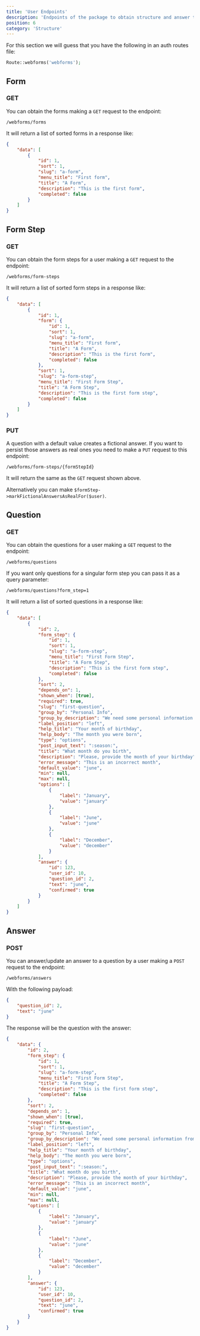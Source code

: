 ```yaml
---
title: 'User Endpoints'
description: 'Endpoints of the package to obtain structure and answer the questions'
position: 6
category: 'Structure'
---
```


For this section we will guess that you have the following in an auth routes file:

```php
Route::webforms('webforms');
```

## Form

### GET

You can obtain the forms making a `GET` request to the endpoint:

`/webforms/forms`

It will return a list of sorted forms in a response like:

```json
{
    "data": [
        {
            "id": 1,
            "sort": 1,
            "slug": "a-form",
            "menu_title": "First form",
            "title": "A Form",
            "description": "This is the first form",
            "completed": false
        }
    ]
}
```

## Form Step

### GET

You can obtain the form steps for a user making a `GET` request to the endpoint:

`/webforms/form-steps`

It will return a list of sorted form steps in a response like:

```json
{
    "data": [
        {
            "id": 1,
            "form": {
                "id": 1,
                "sort": 1,
                "slug": "a-form",
                "menu_title": "First form",
                "title": "A Form",
                "description": "This is the first form",
                "completed": false
            },
            "sort": 1,
            "slug": "a-form-step",
            "menu_title": "First Form Step",
            "title": "A Form Step",
            "description": "This is the first form step",
            "completed": false
        }
    ]
}
```

### PUT

A question with a default value creates a fictional answer. If you want to persist those answers as real ones you need to make a `PUT` request to this endpoint:

`/webforms/form-steps/{formStepId}`

It will return the same as the `GET` request shown above.

Alternatively you can make `$formStep->markFictionalAnswersAsRealFor($user)`.

## Question

### GET

You can obtain the questions for a user making a `GET` request to the endpoint:

`/webforms/questions`

If you want only questions for a singular form step you can pass it as a query parameter:

`/webforms/questions?form_step=1`

It will return a list of sorted questions in a response like:

```json
{
    "data": [
        {
            "id": 2,
            "form_step": {
                "id": 1,
                "sort": 1,
                "slug": "a-form-step",
                "menu_title": "First Form Step",
                "title": "A Form Step",
                "description": "This is the first form step",
                "completed": false
            },
            "sort": 2,
            "depends_on": 1,
            "shown_when": [true],
            "required": true,
            "slug": "first-question",
            "group_by": "Personal Info",
            "group_by_description": "We need some personal information from you",
            "label_position": "left",
            "help_title": "Your month of birthday",
            "help_body": "The month you were born",
            "type": "options",
            "post_input_text": ":season:",
            "title": "What month do you birth",
            "description": "Please, provide the month of your birthday",
            "error_message": "This is an incorrect month",
            "default_value": "june",
            "min": null,
            "max": null,
            "options": [
                {
                    "label": "January",
                    "value": "january"
                },
                {
                    "label": "June",
                    "value": "june"
                },
                {
                    "label": "December",
                    "value": "december"
                }
            ],
            "answer": {
                "id": 123,
                "user_id": 10,
                "question_id": 2,
                "text": "june",
                "confirmed": true
            }
        }
    ]
}
```

## Answer

### POST

You can answer/update an answer to a question by a user making a `POST` request to the endpoint:

`/webforms/answers`

With the following payload:

```json
{
    "question_id": 2,
    "text": "june"
}
```

The response will be the question with the answer:

```json
{
    "data": {
        "id": 2,
        "form_step": {
            "id": 1,
            "sort": 1,
            "slug": "a-form-step",
            "menu_title": "First Form Step",
            "title": "A Form Step",
            "description": "This is the first form step",
            "completed": false
        },
        "sort": 2,
        "depends_on": 1,
        "shown_when": [true],
        "required": true,
        "slug": "first-question",
        "group_by": "Personal Info",
        "group_by_description": "We need some personal information from you",
        "label_position": "left",
        "help_title": "Your month of birthday",
        "help_body": "The month you were born",
        "type": "options",
        "post_input_text": ":season:",
        "title": "What month do you birth",
        "description": "Please, provide the month of your birthday",
        "error_message": "This is an incorrect month",
        "default_value": "june",
        "min": null,
        "max": null,
        "options": [
            {
                "label": "January",
                "value": "january"
            },
            {
                "label": "June",
                "value": "june"
            },
            {
                "label": "December",
                "value": "december"
            }
        ],
        "answer": {
            "id": 123,
            "user_id": 10,
            "question_id": 2,
            "text": "june",
            "confirmed": true
        }
    }
}
```
